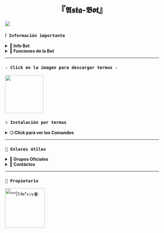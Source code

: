 <h1 align="center">『𝕬𝖘𝖙𝖆-𝕭𝖔𝖙』</h1>

 <img src= "https://blogger.googleusercontent.com/img/b/R29vZ2xl/AVvXsEgwEyPc2ZcSJLv1nKjMoNcqTD_PZl1Zk9ujraVrJSEw_efKhnurC6XGA6VOj73W-ygzfgfou1-g_3EzCX41BCiLXPvTjcIUy4BL78F9l9MuQlWAIg4E3DjO-Kx-qO-yIIhkOyeYaqDeyx8MW4EusFhzDUqID_Pk2RRUWhDfHErCquK71DBo9v4BhRjtXBNt/s736/b63bb3b9-7464-494f-937f-9aa4394cb124.jpg">
    </p>

### **`❕️ Información importante`**

<details>
 <summary><b> 🧁 Info Bot</b></summary>

* Este proyecto **no está afiliado de ninguna manera** con `WhatsApp`, `Inc. WhatsApp` es una marca registrada de `WhatsApp LLC`, y este bot es un **desarrollo independiente** que **no tiene ninguna relación oficial con la compañía**.
</details>

<details>
 <summary><b> 🍰 Funciones de la Bot</b></summary>

> Bot en desarrollo si presenta alguna falla reportar al creador para darle una solución óptima.

- [x] Interacción con voz y texto
- [x] Configuración de grupo
- [x] antidelete, antilink, antispam, etc
- [x] Bienvenida personalizada
- [x] Juegos, tictactoe, mate, etc
- [x] Chatbot (simsimi)
- [x] Chatbot (autoresponder)
- [x] Crear sticker de image/video/gif/url
- [x] SubBot (Jadibot)
- [x]    Buscador Google
- [x] Juego RPG
- [x] Personalizar imagen del menú
- [x] Descarga de música y video De YT
- [ ] Otros

</details>

---

### **`✧ Click en la imagen para descargar termux ✧`**
<a
href="https://www.mediafire.com/file/llugt4zgj7g3n3u/com.termux_1020.apk/file"><img src="https://qu.ax/finc.jpg" height="125px"></a> 

### **`✎ Instalación por termux`**

<details>
 <summary><b> ❍ Click para ver los Comandos </b></summary>

### **❀ Instalación manual por termux**
> Nota: Copie y pegue los comandos en termux uno por uno.
```bash
termux-setup-storage
```

```bash
apt update && apt upgrade && pkg install -y git nodejs ffmpeg imagemagick yarn
```

```bash
git clone https://github.com/Fer280809/Asta-bot
```

```bash
yarn install
```

```bash
npm install
```

```bash
npm update
```

```bash
npm start
```

> Si aparece (Y/I/N/O/D/Z) [default=N] ? use la letra "y" + "ENTER" para continuar con la instalación

### **🜸 Activar en caso de detenerse en termux**

> Si después de instalar el bot en Termux se detiene (pantalla en blanco, pérdida de conexión a Internet, reinicio del dispositivo), sigue estos pasos:

❒ Abre Termux y navega al directorio del bot:
   
   ```bash
    cd Asta-bot
   ```

❒ Inicia el bot nuevamente:
  
   ```bash
    npm start
   ```

### **✰ Volverte owner del Bot**

> Si después de instalar el bot en Termux y iniciar la session del bot (deseas poner tu número es la lista de owner pon este comando:

   ```bash
    cd Asta-bot && nano settings.js
   ```

</details>

---
### **`🔗 Enlaces útiles`**

<details>
 <summary><b> 🍭 Grupos Oficiales </b></summary>

 * Canal Oficial  [`¡Click aquí!`](https://whatsapp.com/channel/0029VbAoYE99hXF1wm3zmQ21)
* Grupo Oficial [`¡Click aquí!`](https://chat.whatsapp.com/Jw79TUOpRQLGvhqBXBu2t9)
* Comunidad Oficial [`¡Click aquí!`](https://chat.whatsapp.com/JONU3lLJhCf0JgCuL13gwk)
</details>

<details>
<summary><b> 💭 Contáctos</b></summary>

* WhatsApp: [`Aquí`](https:/Wa.me/524181450063)
</details>


---

### **`👑 Propietario`**
<a
href="https://github.com/Fer280809"><img src="https://i.pinimg.com/736x/38/7a/62/387a62462a9229a897db36604254f8a7.jpg" width="130" height="130" alt="
ⁱᵃᵐ|𝔇ĕ𝐬†𝓻⊙γ𒆜"/></a>

</a>